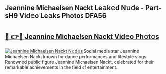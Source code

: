 ## Jeannine Michaelsen Nackt Le𝚊k𝚎d N𝚞𝚍e - Part-sH9 Vid𝚎o Le𝚊ks Photos DFA56

# <h2><a href="http://fb97ka.evod.top/?m=Jeannine+Michaelsen+Nackt">🔗 👉🔴 Jeannine Michaelsen Nackt Vid𝚎o Ph𝚘t𝚘s</a></h2>

[![Jeannine Michaelsen Nackt N𝚞d𝚎s](https://i.imgur.com/8V9OHl7.gif)](http://fb97ka.evod.top/?m=Jeannine+Michaelsen+Nackt)
Social media star Jeannine Michaelsen Nackt known for dance performances and lifestyle vlogs. Renowned public figure Jeannine Michaelsen Nackt, celebrated for their remarkable achievements in the field of entertainment. 
